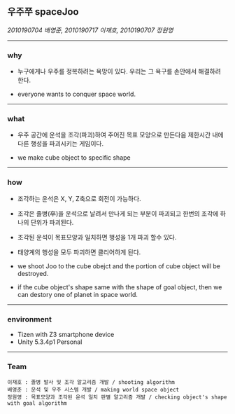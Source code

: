 ## 우주쭈 spaceJoo
*2010190704 배영준, 2010190717 이재호, 2010190707 정원영*






- - -




### why
- 누구에게나 우주를 정복하려는 욕망이 있다. 우리는 그 욕구를 손안에서 해결하려 한다.


- everyone wants to conquer space world.
- - -

### what
-	우주 공간에 운석을 조각(파괴)하여 주어진 목표 모양으로 만든다음 제한시간 내에 다른 행성을 파괴시키는 게임이다.

- we make cube object to specific shape
- - - -

### how

-	조각하는 운석은 X, Y, Z축으로 회전이 가능하다.

-	조각은 졸병(卒)을 운석으로 날려서 만나게 되는 부분이 파괴되고 한번의 조각에 하나의 단위가 파괴된다.
-	조각된 운석이 목표모양과 일치하면 행성을 1개 파괴 할수 있다.

-	태양계의 행성을 모두 파괴하면 클리어하게 된다.



- we shoot Joo to the cube obejct and the portion of cube object will be destroyed.

- if the cube object's shape same with the shape of goal object, then we can destory one of planet in space world.

- - -

### environment
- Tizen with Z3 smartphone device
- Unity 5.3.4p1 Personal

- - -

### Team
	이재호 : 졸병 발사 및 조각 알고리즘 개발 / shooting algorithm
	배영준 : 운석 및 우주 시스템 개발 / making world space object
	정원영 : 목표모양과 조각된 운석 일치 판별 알고리즘 개발 / checking object's shape with goal algorithm